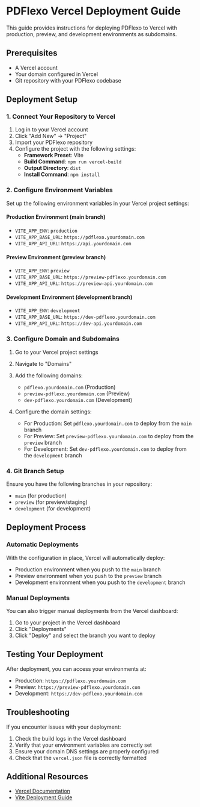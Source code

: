 # PDFlexo Vercel Deployment Guide

This guide provides instructions for deploying PDFlexo to Vercel with production, preview, and development environments as subdomains.

## Prerequisites

- A Vercel account
- Your domain configured in Vercel
- Git repository with your PDFlexo codebase

## Deployment Setup

### 1. Connect Your Repository to Vercel

1. Log in to your Vercel account
2. Click "Add New" → "Project"
3. Import your PDFlexo repository
4. Configure the project with the following settings:
   - **Framework Preset**: Vite
   - **Build Command**: `npm run vercel-build`
   - **Output Directory**: `dist`
   - **Install Command**: `npm install`

### 2. Configure Environment Variables

Set up the following environment variables in your Vercel project settings:

#### Production Environment (main branch)
- `VITE_APP_ENV`: `production`
- `VITE_APP_BASE_URL`: `https://pdflexo.yourdomain.com`
- `VITE_APP_API_URL`: `https://api.yourdomain.com`

#### Preview Environment (preview branch)
- `VITE_APP_ENV`: `preview`
- `VITE_APP_BASE_URL`: `https://preview-pdflexo.yourdomain.com`
- `VITE_APP_API_URL`: `https://preview-api.yourdomain.com`

#### Development Environment (development branch)
- `VITE_APP_ENV`: `development`
- `VITE_APP_BASE_URL`: `https://dev-pdflexo.yourdomain.com`
- `VITE_APP_API_URL`: `https://dev-api.yourdomain.com`

### 3. Configure Domain and Subdomains

1. Go to your Vercel project settings
2. Navigate to "Domains"
3. Add the following domains:
   - `pdflexo.yourdomain.com` (Production)
   - `preview-pdflexo.yourdomain.com` (Preview)
   - `dev-pdflexo.yourdomain.com` (Development)

4. Configure the domain settings:
   - For Production: Set `pdflexo.yourdomain.com` to deploy from the `main` branch
   - For Preview: Set `preview-pdflexo.yourdomain.com` to deploy from the `preview` branch
   - For Development: Set `dev-pdflexo.yourdomain.com` to deploy from the `development` branch

### 4. Git Branch Setup

Ensure you have the following branches in your repository:
- `main` (for production)
- `preview` (for preview/staging)
- `development` (for development)

## Deployment Process

### Automatic Deployments

With the configuration in place, Vercel will automatically deploy:
- Production environment when you push to the `main` branch
- Preview environment when you push to the `preview` branch
- Development environment when you push to the `development` branch

### Manual Deployments

You can also trigger manual deployments from the Vercel dashboard:

1. Go to your project in the Vercel dashboard
2. Click "Deployments"
3. Click "Deploy" and select the branch you want to deploy

## Testing Your Deployment

After deployment, you can access your environments at:
- Production: `https://pdflexo.yourdomain.com`
- Preview: `https://preview-pdflexo.yourdomain.com`
- Development: `https://dev-pdflexo.yourdomain.com`

## Troubleshooting

If you encounter issues with your deployment:

1. Check the build logs in the Vercel dashboard
2. Verify that your environment variables are correctly set
3. Ensure your domain DNS settings are properly configured
4. Check that the `vercel.json` file is correctly formatted

## Additional Resources

- [Vercel Documentation](https://vercel.com/docs)
- [Vite Deployment Guide](https://vitejs.dev/guide/static-deploy.html#vercel)
